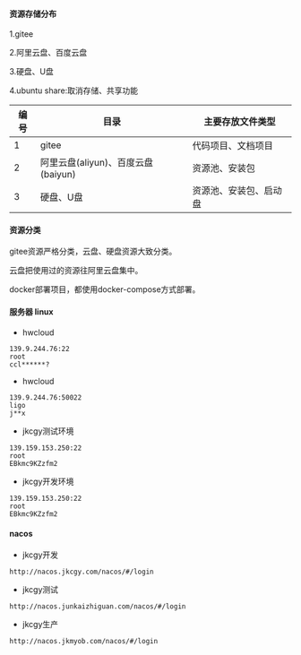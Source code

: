 #### 资源存储分布

1.gitee

2.阿里云盘、百度云盘

3.硬盘、U盘

4.ubuntu share:取消存储、共享功能

| 编号 | 目录                               | 主要存放文件类型       |
| ---- | ---------------------------------- | ---------------------- |
| 1    | gitee                              | 代码项目、文档项目     |
| 2    | 阿里云盘(aliyun)、百度云盘(baiyun) | 资源池、安装包         |
| 3    | 硬盘、U盘                          | 资源池、安装包、启动盘 |

#### 资源分类

gitee资源严格分类，云盘、硬盘资源大致分类。

云盘把使用过的资源往阿里云盘集中。

docker部署项目，都使用docker-compose方式部署。

#### 服务器 linux
- hwcloud

```
139.9.244.76:22
root
ccl******?
```

- hwcloud

```
139.9.244.76:50022
ligo
j**x
```

- jkcgy测试环境

```
139.159.153.250:22
root
EBkmc9KZzfm2
```

- jkcgy开发环境

```
139.159.153.250:22
root
EBkmc9KZzfm2
```

#### nacos

- jkcgy开发

```
http://nacos.jkcgy.com/nacos/#/login
```

- jkcgy测试

```
http://nacos.junkaizhiguan.com/nacos/#/login
```

- jkcgy生产

```
http://nacos.jkmyob.com/nacos/#/login
```

